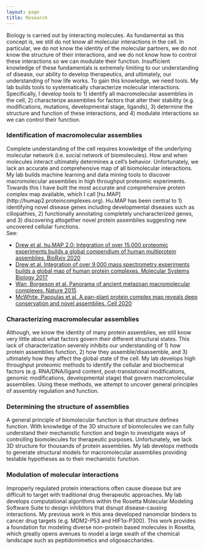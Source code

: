 ```yaml
---
layout: page
title: Research
---
```


<p class="message">
Biology is carried out by interacting molecules. As fundamental as this concept is, we still do not know all molecular interactions in the cell. In particular, we do not know the identity of the molecular partners, we do not know the structure of their interactions, and we do not know how to control these interactions so we can modulate their function. Insufficient knowledge of these fundamentals is extremely limiting to our understanding of disease, our ability to develop therapeutics, and ultimately, our understanding of how life works. To gain this knowledge, we need tools. My lab builds tools to systematically characterize molecular interactions. Specifically, I develop tools to 1) identify all macromolecular assemblies in the cell, 2) characterize assemblies for factors that alter their stability (e.g. modifications, mutations, developmental stage, ligands), 3) determine the structure and function of these interactions, and 4) modulate interactions so we can control their function.
</p>

<p class="message">
	<h3>Identification of macromolecular assemblies</h3>
</p>
<p>
Complete understanding of the cell requires knowledge of the underlying molecular network (i.e. social network of biomolecules). How and when molecules interact ultimately determines a cell’s behavior. Unfortunately, we lack an accurate and comprehensive map of all biomolecular interactions. My lab builds machine learning and data mining tools to discover macromolecular assemblies in high throughput proteomic experiments. Towards this I have built the most accurate and comprehensive protein complex map available, which I call [hu.MAP](http://humap2.proteincomplexes.org). Hu.MAP has been central to 1) identifying novel disease genes including developmental diseases such as ciliopathies, 2) functionally annotating completely uncharacterized genes, and 3) discovering altogether novel protein assemblies suggesting new uncovered cellular functions.
<br>
See:
<ul>
<li>
<a href="https://www.biorxiv.org/content/10.1101/2020.09.15.298216v1" target='_blank'>
Drew et al. hu.MAP 2.0: Integration of over 15,000 proteomic experiments builds a global compendium of human multiprotein assemblies. BioRxiv 2020
</a>
</li>
<li>
<a href="http://msb.embopress.org/content/13/6/932" target='_blank'>
Drew et al. Integration of over 9,000 mass spectrometry experiments builds a global map of human protein complexes. Molecular Systems Biology 2017
</a>
</li>
<li>
<a href="http://www.nature.com/nature/journal/v525/n7569/full/nature14877.html" target='_blank'>
Wan, Borgeson et al. Panorama of ancient metazoan macromolecular complexes. Nature 2015
</a>
</li>
<li>
<a href="https://www.sciencedirect.com/science/article/abs/pii/S0092867420302269" target='_blank'>
McWhite, Papoulas et al. A pan-plant protein complex map reveals deep conservation and novel assemblies. Cell 2020
</a>
</li>
</ul>
</p>
<!--
<img src="{{ site.url }}/images/complex_network.png" width="200" height="200" />
-->

<p class="message">
	<h3>Characterizing macromolecular assemblies</h3>
</p>
<p>
Although, we know the identity of many protein assemblies, we still know very little about what factors govern their different structural states. This lack of characterization severely inhibits our understanding of 1) how protein assemblies function, 2) how they assemble/disassemble, and 3) ultimately how they affect the global state of the cell. My lab develops high throughput proteomic methods to identify the cellular and biochemical factors (e.g. RNA/DNA/ligand content, post-translational modifications, genomic modifications, developmental stage) that govern macromolecular assemblies. Using these methods, we attempt to uncover general principles of assembly regulation and function.
</p>
<!--
<img src="{{ site.url }}/images/proteasome_correlation.png" height="200" />
<br>
(Wan, Borgeson et al. Nature 2015)
-->

<p class="message">
	<h3>Determining the structure of assemblies</h3>
</p>
<p>
A general principle of biomolecular function is that structure defines function. With knowledge of the 3D structure of biomolecules we can fully understand their mechanistic function and begin to investigate ways of controlling biomolecules for therapeutic purposes. Unfortunately, we lack 3D structure for thousands of protein assemblies. My lab develops methods to generate structural models for macromolecular assemblies providing testable hypotheses as to their mechanistic function.
</p>

<!--
<img src="{{ site.url }}/images/ja-2014-02310r_0005.jpeg" width="200" height="150" />
<br>
(Bullock Lao, Drew et al. JACS 2014)
-->

<p class="message">
	<h3>Modulation of molecular interactions</h3>
</p>
<p>
Improperly regulated protein interactions often cause disease but are difficult to target with traditional drug therapeutic approaches. My lab develops computational algorithms within the Rosetta Molecular Modeling Software Suite to design inhibitors that disrupt disease-causing interactions. My previous work in this area developed nanomolar binders to cancer drug targets (e.g. MDM2-P53 and HIF1α-P300). This work provides a foundation for modeling diverse non-protein based molecules in Rosetta, which greatly opens avenues to model a large swath of the chemical landscape such as peptidomimetics and oligosaccharides.
</p>

